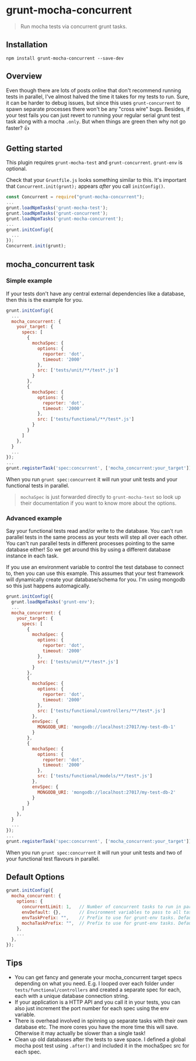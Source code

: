 # grunt-mocha-concurrent

> Run mocha tests via concurrent grunt tasks.

## Installation

```shell
npm install grunt-mocha-concurrent --save-dev
```

## Overview

Even though there are lots of posts online that don't recommend running tests in parallel, I've almost halved the time it takes for my tests to run. Sure, it can be harder to debug issues, but since this uses `grunt-concurrent` to spawn separate processes there won't be any "cross wire" bugs. Besides, if your test fails you can just revert to running your regular serial grunt test task along with a mocha `.only`. But when things are green then why not go faster? :thumbsup:

## Getting started

This plugin requires `grunt-mocha-test` and `grunt-concurrent`. `grunt-env` is optional.

Check that your `Gruntfile.js` looks something similar to this. It's important that `Concurrent.init(grunt);` appears *after* you call `initConfig()`.

```js
const Concurrent = require("grunt-mocha-concurrent");
...
grunt.loadNpmTasks('grunt-mocha-test');
grunt.loadNpmTasks('grunt-concurrent');
grunt.loadNpmTasks('grunt-mocha-concurrent');
...
grunt.initConfig({
  ...
});
Concurrent.init(grunt);

```

## mocha_concurrent task

### Simple example

If your tests don't have any central external dependencies like a database, then this is the example for you.

```js
grunt.initConfig({
  ...
  mocha_concurrent: {
    your_target: {
      specs: [
        {
          mochaSpec: {
            options: { 
              reporter: 'dot', 
              timeout: '2000'
            },
            src: ['tests/unit/**/test*.js']
          }
        },
        {
          mochaSpec: {
            options: { 
              reporter: 'dot', 
              timeout: '2000'
            },
            src: ['tests/functional/**/test*.js']
          }
        }        
      ]
    },
  }
  ...
});
...
grunt.registerTask('spec:concurrent', ['mocha_concurrent:your_target']);
```

When you run `grunt spec:concurrent` it will run your unit tests and your functional tests in parallel.
> `mochaSpec` is just forwarded directly to `grunt-mocha-test` so look up their documentation if you want to know more about the options.

### Advanced example

Say your functional tests read and/or write to the database. You can't run parallel tests in the same process as your tests will step all over each other. You can't run parallel tests in different processes pointing to the same database either! So we get around this by using a different database instance in each task.

If you use an environment variable to control the test database to connect to, then you can use this example. This assumes that your test framework will dynamically create your database/schema for you. I'm using mongodb so this just happens automagically.

```js
grunt.initConfig({
  grunt.loadNpmTasks('grunt-env');
  ...
  mocha_concurrent: {
    your_target: {
      specs: [
        {
          mochaSpec: {
            options: { 
              reporter: 'dot', 
              timeout: '2000'
            },
            src: ['tests/unit/**/test*.js']
          }
        },
        {
          mochaSpec: {
            options: { 
              reporter: 'dot', 
              timeout: '2000'
            },
            src: ['tests/functional/controllers/**/test*.js']
          },
          envSpec: {
            MONGODB_URI: 'mongodb://localhost:27017/my-test-db-1'
          }          
        },
        {
          mochaSpec: {
            options: { 
              reporter: 'dot', 
              timeout: '2000'
            },
            src: ['tests/functional/models/**/test*.js']
          },
          envSpec: {
            MONGODB_URI: 'mongodb://localhost:27017/my-test-db-2'
          }
        }
      ]
    },
  }
  ...
});
...
grunt.registerTask('spec:concurrent', ['mocha_concurrent:your_target']);
```

When you run `grunt spec:concurrent` it will run your unit tests and two of your functional test flavours in parallel.

## Default Options

```js
grunt.initConfig({
  mocha_concurrent: {
    options: {
      concurrentLimit: 1,   // Number of concurrent tasks to run in parallel. Defaults to number of cpu cores.
      envDefault: {},       // Environment variables to pass to all tasks. Defaults to null.
      envTaskPrefix: "",    // Prefix to use for grunt-env tasks. Defaults to mochaConcurrent-.
      mochaTaskPrefix: "",  // Prefix to use for grunt-env tasks. Defaults to mochaConcurrent-.
    },
    ...
  },
});
```

## Tips
* You can get fancy and generate your mocha_concurrent target specs depending on what you need. E.g. I looped over each folder under `tests/functional/controllers` and created a separate spec for each, each with a unique database connection string.
* If your application is a HTTP API and you call it in your tests, you can also just increment the port number for each spec using the env variable.
* There is overhead involved in spinning up separate tasks with their own database etc. The more cores you have the more time this will save. Otherwise it may actually be slower than a single task!
* Clean up old databases after the tests to save space. I defined a global mocha post test using `.after()` and included it in the mochaSpec src for each spec.


